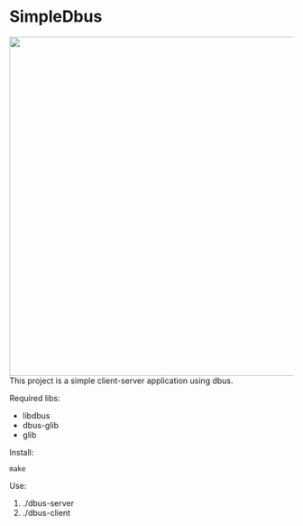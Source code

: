 # SimpleDbus

<div id="header" align="left">
  <img src="https://www.softprayog.in/images/interprocess-communication-using-dbus.png" width="600" />
  This project is a simple client-server application using dbus.
</div>

Required libs:
  <ul>
    <li>libdbus</li>
    <li>dbus-glib</li> 
    <li>glib</li>
  </ul>

Install:
    
    make
    
Use:
  <ol>
  <li>./dbus-server </li>
  <li>./dbus-client</li>
  </ol>

